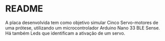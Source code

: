 # README
A placa desenvolvida tem como objetivo simular Cinco Servo-motores de uma prótese, utilizando um microcontrolador Arduino Nano 33 BLE Sense. Há também Leds que identificam a ativação de um servo.
